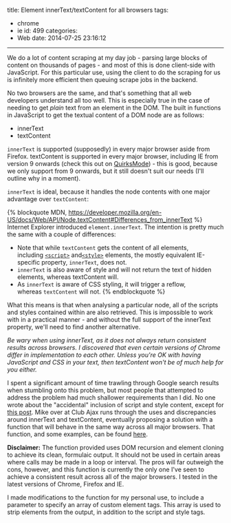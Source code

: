 title: Element innerText/textContent for all browsers
tags:
  - chrome
  - ie
id: 499
categories:
  - Web
date: 2014-07-25 23:16:12
---

We do a lot of content scraping at my day job - parsing large blocks of content on thousands of pages - and most of this is done client-side with JavaScript. For this particular use, using the client to do the scraping for us is infinitely more efficient then queuing scrape jobs in the backend.

No two browsers are the same, and that's something that all web developers understand all too well. This is especially true in the case of needing to get _plain_ text from an element in the DOM. The built in functions in JavaScript to get the textual content of a DOM node are as follows:

*   innerText
*   textContent

`innerText` is supported (supposedly) in every major browser aside from Firefox. textContent is supported in every major browser, including IE from version 9 onwards (check this out on [QuirksMode](http://www.quirksmode.org/dom/w3c_html.html#t04)) - this is good, because we only support from 9 onwards, but it still doesn't suit our needs (I'll outline why in a moment).

`innerText` is ideal, because it handles the node contents with one major advantage over `textContent`:

{% blockquote MDN, https://developer.mozilla.org/en-US/docs/Web/API/Node.textContent#Differences_from_innerText %}
Internet Explorer introduced `element.innerText`. The intention is pretty much the same with a couple of differences:

*  Note that while `textContent` gets the content of all elements, including [`<script>`](https://developer.mozilla.org/en-US/docs/Web/HTML/Element/script "The HTML <script> element is used to embed or reference an executable script within an HTML or XHTML document.") and[`<style>`](https://developer.mozilla.org/en-US/docs/Web/HTML/Element/style "The HTML <style> element contains style information for a document, or a part of document. The specific style information is contained inside of this element, usually in the CSS.") elements, the mostly equivalent IE-specific property, `innerText`, does not.
* `innerText` is also aware of style and will not return the text of hidden elements, whereas textContent will.
* As `innerText` is aware of CSS styling, it will trigger a reflow, whereas `textContent` will not.
{% endblockquote %}

What this means is that when analysing a particular node, all of the scripts and styles contained within are also retrieved. This is impossible to work with in a practical manner - and without the full support of the innerText property, we'll need to find another alternative.

_Be wary when using innerText, as it does not always return consistent results across browsers. I discovered that even certain versions of Chrome differ in implementation to each other. Unless you're OK with having JavaScript and CSS in your text, then textContent won't be of much help for you either._

I spent a significant amount of time trawling through Google search results when stumbling onto this problem, but most people that attempted to address the problem had much shallower requirements than I did. No one wrote about the "accidental" inclusion of script and style content, except for [this post](http://clubajax.org/plain-text-vs-innertext-vs-textcontent/). Mike over at Club Ajax runs through the uses and discrepancies around innerText and textContent, eventually proposing a solution with a function that will behave in the same way across all major browsers. That function, and some examples, can be found [here](http://clubajax.org/examples/plain-text-vs-textcontent-vs-innertext/).

**Disclaimer:** The function provided uses DOM recursion and element cloning to achieve its clean, formulaic output. It should not be used in certain areas where calls may be made in a loop or interval. The pros will far outweigh the cons, however, and this function is currently the only one I've seen to achieve a consistent result across all of the major browsers. I tested in the latest versions of Chrome, Firefox and IE.

I made modifications to the function for my personal use, to include a parameter to specify an array of custom element tags. This array is used to strip elements from the output, in addition to the script and style tags.